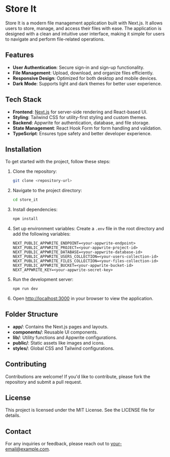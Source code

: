 # Store It

Store It is a modern file management application built with Next.js. It allows users to store, manage, and access their files with ease. The application is designed with a clean and intuitive user interface, making it simple for users to navigate and perform file-related operations.

## Features

- **User Authentication**: Secure sign-in and sign-up functionality.
- **File Management**: Upload, download, and organize files efficiently.
- **Responsive Design**: Optimized for both desktop and mobile devices.
- **Dark Mode**: Supports light and dark themes for better user experience.

## Tech Stack

- **Frontend**: [Next.js](https://nextjs.org) for server-side rendering and React-based UI.
- **Styling**: Tailwind CSS for utility-first styling and custom themes.
- **Backend**: Appwrite for authentication, database, and file storage.
- **State Management**: React Hook Form for form handling and validation.
- **TypeScript**: Ensures type safety and better developer experience.

## Installation

To get started with the project, follow these steps:

1. Clone the repository:

   ```bash
   git clone <repository-url>
   ```

2. Navigate to the project directory:

   ```bash
   cd store_it
   ```

3. Install dependencies:

   ```bash
   npm install
   ```

4. Set up environment variables:
   Create a `.env` file in the root directory and add the following variables:

   ```env
   NEXT_PUBLIC_APPWRITE_ENDPOINT=<your-appwrite-endpoint>
   NEXT_PUBLIC_APPWRITE_PROJECT=<your-appwrite-project-id>
   NEXT_PUBLIC_APPWRITE_DATABASE=<your-appwrite-database-id>
   NEXT_PUBLIC_APPWRITE_USERS_COLLECTION=<your-users-collection-id>
   NEXT_PUBLIC_APPWRITE_FILES_COLLECTION=<your-files-collection-id>
   NEXT_PUBLIC_APPWRITE_BUCKET=<your-appwrite-bucket-id>
   NEXT_APPWRITE_KEY=<your-appwrite-secret-key>
   ```

5. Run the development server:

   ```bash
   npm run dev
   ```

6. Open [http://localhost:3000](http://localhost:3000) in your browser to view the application.

## Folder Structure

- **app/**: Contains the Next.js pages and layouts.
- **components/**: Reusable UI components.
- **lib/**: Utility functions and Appwrite configurations.
- **public/**: Static assets like images and icons.
- **styles/**: Global CSS and Tailwind configurations.

## Contributing

Contributions are welcome! If you'd like to contribute, please fork the repository and submit a pull request.

## License

This project is licensed under the MIT License. See the LICENSE file for details.

## Contact

For any inquiries or feedback, please reach out to [your-email@example.com](mailto:your-email@example.com).
